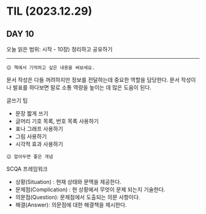 # TIL (2023.12.29)

## DAY 10

오늘 읽은 범위: 시작 - 10장) 정리하고 공유하기

---

```text
😉 책에서 기억하고 싶은 내용을 써보세요.
```

문서 작성은 다들 꺼려하지만 정보를 전달하는데 중요한 역할을 담당한다.
문서 작성이나 발표를 하다보면 말로 소통 역량을 높이는 데 많은 도움이 된다.

글쓰기 팁

- 문장 짧게 쓰기
- 글머리 기호 목록, 번호 목록 사용하기
- 표나 그래프 사용하기
- 그림 사용하기
- 시각적 효과 사용하기

```text
😉 알아두면 좋은 개념
```

SCQA 프레임워크

- 상황(Situation) : 현재 상태와 문맥을 제공한다.
- 문제점(Complication) : 현 상황에서 무엇이 문제 되는지 기술한다.
- 의문점(Question): 문제점에서 도출되는 의문 사항이다.
- 해결(Answer): 의문점에 대한 해결책을 제시한다.
